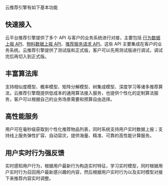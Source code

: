 云推荐引擎有如下基本功能

## 快速接入
云平台推荐引擎提供了多个 API 与客户的业务系统进行对接，主要包括 [行为数据上报 API](/document/product/625/11475)、[物料数据上报 API](/document/product/625/11643)、[推荐服务请求 API](/document/product/625/11474)。这些 API 主要集成在客户的业务系统。云推荐引擎提供了测试版和正式版，客户可以先用测试版进行调试，调试完后再切入到正式版。

## 丰富算法库
支持相似度模型、概率模型、矩阵分解模型、树集成模型、深度学习等诸多推荐算法，云推荐引擎既提供低成本的通用算法接入服务，也提供个性化的定制算法服务，客户可以根据自己的业务场景需要和预算自由选择。

## 高性能服务
用户可在毫秒级获取到个性化推荐物品列表，同时系统支持用户实时数据上报；支持线上服务弹性扩容、自动容灾，提供海量、精准、可靠的高性能计算服务。

## 用户实时行为强反馈
实时感知用户行为，根据用户最新行为构造实时特征，学习实时模型，同时根据用户实时行为召回用户最新感兴趣的内容，然后根据用户实时行为以及实时模型对接下来推荐内容实时调整。

